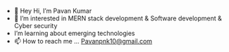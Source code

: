 - 👋 Hey Hi, I’m Pavan Kumar
- 👀 I’m interested in MERN stack development & Software development & Cyber security 
-  I’m learning about emerging technologies 
- 📫 How to reach me ... Pavanpnk10@gmail.com

  

<!---
pavankumar2023/pavankumar2023 is a ✨ special ✨ repository because its `README.md` (this file) appears on your GitHub profile.
You can click the Preview link to take a look at your changes.
--->

